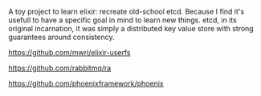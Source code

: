 A toy project to learn elixir: recreate old-school etcd. Because I find it's usefull to have a specific goal in mind to learn new things.
etcd, in its original incarnation, it was simply a distributed key value store with strong guarantees around consistency. 

https://github.com/mwri/elixir-userfs

https://github.com/rabbitmq/ra

https://github.com/phoenixframework/phoenix
